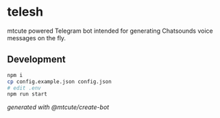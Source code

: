 # telesh

mtcute powered Telegram bot intended for generating Chatsounds
voice messages on the fly.

## Development

```bash
npm i
cp config.example.json config.json
# edit .env
npm run start
```

*generated with @mtcute/create-bot*